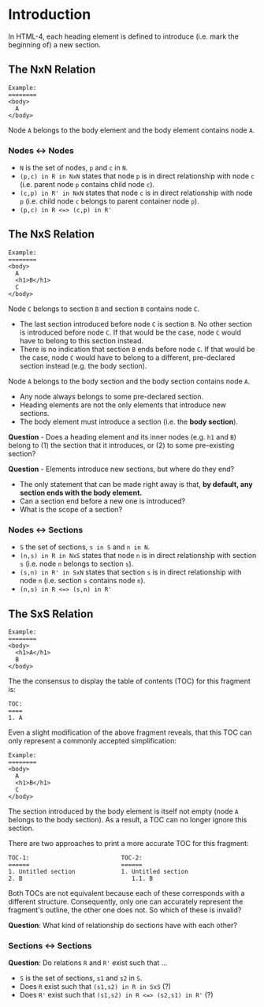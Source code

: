 
# Introduction

In HTML-4, each heading element is defined to introduce
(i.e. mark the beginning of) a new section.

<!-- ======================================================================= -->
## The NxN Relation

```
Example:
========
<body>
  A
</body>
```

Node `A` belongs to the body element and the body element contains node `A`.

### Nodes <-> Nodes

* `N` is the set of nodes, `p` and `c` in `N`.
* `(p,c) in R in NxN` states that node `p` is in direct relationship with 
  node `c` (i.e. parent node `p` contains child node `c`).
* `(c,p) in R' in NxN` states that node `c` is in direct relationship with
  node `p` (i.e. child node `c` belongs to parent container node `p`).
* `(p,c) in R <=> (c,p) in R'`

<!-- ======================================================================= -->
## The NxS Relation

```
Example:
========
<body>
  A
  <h1>B</h1>
  C
</body>
```

Node `C` belongs to section `B` and section `B` contains node `C`.

* The last section introduced before node `C` is section `B`. No other section
  is introduced before node `C`. If that would be the case, node `C` would have
  to belong to this section instead.
* There is no indication that section `B` ends before node `C`. If that would be
  the case, node `C` would have to belong to a different, pre-declared section
  instead (e.g. the body section).

Node `A` belongs to the body section and the body section contains node `A`.

* Any node always belongs to some pre-declared section.
* Heading elements are not the only elements that introduce new sections.
* The body element must introduce a section (i.e. the **body section**).

**Question** -
Does a heading element and its inner nodes (e.g. `h1` and `B`) belong to
(1) the section that it introduces, or (2) to some pre-existing section?

**Question** -
Elements introduce new sections, but where do they end?

* The only statement that can be made right away is that,
  **by default, any section ends with the body element.**
* Can a section end before a new one is introduced?
* What is the scope of a section?

### Nodes <-> Sections

* `S` the set of sections, `s in S` and `n in N`.
* `(n,s) in R in NxS` states that node `n` is in direct relationship with
  section `s` (i.e. node `n` belongs to section `s`).
* `(s,n) in R' in SxN` states that section `s` is in direct relationship with
  node `n` (i.e. section `s` contains node `n`).
* `(n,s) in R <=> (s,n) in R'`

<!-- ======================================================================= -->
## The SxS Relation

```
Example:
========
<body>
  <h1>A</h1>
  B
</body>
```

The the consensus to display the table of contents (TOC) for this fragment is:

```
TOC:
====
1. A
```

Even a slight modification of the above fragment reveals, that this TOC can
only represent a commonly accepted simplification:

```
Example:
========
<body>
  A
  <h1>B</h1>
  C
</body>
```

The section introduced by the body element is itself not empty (node `A` belongs
to the body section). As a result, a TOC can no longer ignore this section.

There are two approaches to print a more accurate TOC for this fragment:

```
TOC-1:                          TOC-2:
======                          ======
1. Untitled section             1. Untitled section
2. B                               1.1. B
```

Both TOCs are not equivalent because each of these corresponds with a different
structure. Consequently, only one can accurately represent the fragment's
outline, the other one does not. So which of these is invalid?

**Question**:
What kind of relationship do sections have with each other?

### Sections <-> Sections

**Question**:
Do relations `R` and `R'` exist such that ...

* `S` is the set of sections, `s1` and `s2` in `S`.
* Does `R` exist such that `(s1,s2) in R in SxS` (?)
* Does `R'` exist such that `(s1,s2) in R <=> (s2,s1) in R'` (?)
